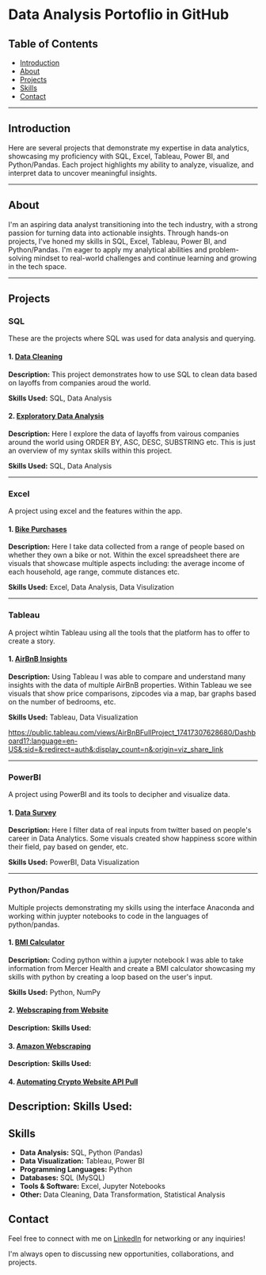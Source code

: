 # Data Analysis Portoflio in GitHub

## Table of Contents

- [Introduction](#introduction)
- [About](#about)
- [Projects](#projects)
- [Skills](#skills)
- [Contact](#contact)

--- 

## Introduction

Here are several projects that demonstrate my expertise in data analytics, showcasing my proficiency with SQL, Excel, Tableau, Power BI, and Python/Pandas. Each project highlights my ability to analyze, visualize, and interpret data to uncover meaningful insights.

---

## About 

I'm an aspiring data analyst transitioning into the tech industry, with a strong passion for turning data into actionable insights. Through hands-on projects, I’ve honed my skills in SQL, Excel, Tableau, Power BI, and Python/Pandas. I'm eager to apply my analytical abilities and problem-solving mindset to real-world challenges and continue learning and growing in the tech space.

---

## Projects 

### SQL 
These are the projects where SQL was used for data analysis and querying.


#### 1. [Data Cleaning](https://github.com/taylerchambers/Data-Analyst-Portfolio-Projects/blob/a43d6d9e2b1155c9d25798ce6fe0dfb9789fd2bb/Data%20Cleaning%20Project%20(1).sql)
**Description:**
This project demonstrates how to use SQL to clean data based on layoffs from companies aroud the world.

**Skills Used:** SQL, Data Analysis

#### 2. [Exploratory Data Analysis](https://github.com/taylerchambers/Data-Analyst-Portfolio-Projects/blob/0369bb70608b99e519e46c2373a96345c02ced71/Exploratory%20Data%20Analysis.sql)
**Description:**
Here I explore the data of layoffs from vairous companies around the world using ORDER BY, ASC, DESC, SUBSTRING etc. This is just an overview of my syntax skills within this project.

**Skills Used:** SQL, Data Analysis

---

### Excel 
A project using excel and the features within the app. 


#### 1. [Bike Purchases](https://github.com/taylerchambers/Data-Analyst-Portfolio-Projects/blob/8a081061102a0d91fad2e651040caa15f2c6702f/Excel%20Project%20(Bike%20Purchases).xlsx)
**Description:** 
Here I take data collected from a range of people based on whether they own a bike or not. Within the excel spreadsheet there are visuals that showcase multiple aspects including: the average income of each household, age range, commute distances etc. 

**Skills Used:** Excel, Data Analysis, Data Visulization 

---

### Tableau
A project wihtin Tableau using all the tools that the platform has to offer to create a story.


#### 1. [AirBnB Insights](https://github.com/taylerchambers/Data-Analyst-Portfolio-Projects/blob/86358f33e8b43c7eef4c11ec5cb83d65a54b06b8/AirBnB%20Full%20Project.twb)
**Description:** 
Using Tableau I was able to compare and understand many insights with the data of multiple AirBnB properties. Within Tableau we see visuals that show price comparisons, zipcodes via a map, bar graphs based on the number of bedrooms, etc. 

**Skills Used:** Tableau, Data Visualization

https://public.tableau.com/views/AirBnBFullProject_17417307628680/Dashboard1?:language=en-US&:sid=&:redirect=auth&:display_count=n&:origin=viz_share_link

--- 

### PowerBI
A project using PowerBI and its tools to decipher and visualize data. 


#### 1. [Data Survey](https://github.com/taylerchambers/Data-Analyst-Portfolio-Projects/blob/9c20c064873492635219046a68c47bcb9a941602/Power%20BI%20Project%20(data%20survey).pbix)
**Description:** 
Here I filter data of real inputs from twitter based on people's career in Data Analytics. Some visuals created show happiness score within their field, pay based on gender, etc. 

**Skills Used:** PowerBI, Data Visualization

---

### Python/Pandas
Multiple projects demonstrating my skills using the interface Anaconda and working within juypter notebooks to code in the languages of python/pandas. 


#### 1. [BMI Calculator](https://github.com/taylerchambers/Data-Analyst-Portfolio-Projects/blob/1a0b8d48c1203b680f173f01a191f3d42e52054a/BMI%20Calculator%20(Project).ipynb)
**Description:** 
Coding python within a jupyter notebook I was able to take information from Mercer Health and create a BMI calculator showcasing my skills with python by creating a loop based on the user's input. 

**Skills Used:** Python, NumPy

#### 2. [Webscraping from Website](https://github.com/taylerchambers/Data-Analyst-Portfolio-Projects/blob/a77aff43384da37c1d83d837d8548f9b21ac134c/Scraping%20Data%20from%20Website%20Project.ipynb)
**Description:** 
**Skills Used:**
#### 3. [Amazon Webscraping]()
**Description:** 
**Skills Used:**
#### 4. [Automating Crypto Website API Pull]()
**Description:** 
**Skills Used:**
---

## Skills

- **Data Analysis:** SQL, Python (Pandas)
- **Data Visualization:** Tableau, Power BI
- **Programming Languages:** Python
- **Databases:** SQL (MySQL)
- **Tools & Software:** Excel, Jupyter Notebooks
- **Other:** Data Cleaning, Data Transformation, Statistical Analysis

## Contact 

Feel free to connect with me on [LinkedIn](https://www.linkedin.com/in/taylerchambers/) for networking or any inquiries!

I'm always open to discussing new opportunities, collaborations, and projects.
